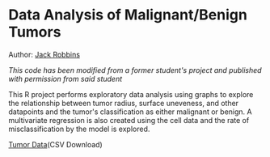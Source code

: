 # Data Analysis of Malignant/Benign Tumors

Author: [Jack Robbins](https://github.com/jackr276)

_This code has been modified from a former student's project and published with permission from said student_

This R project performs exploratory data analysis using graphs to explore the relationship between tumor radius, surface uneveness, 
and other datapoints and the tumor's classification as either malignant or benign. A multivariate regression is also created using the 
cell data and the rate of misclassification by the model is explored. 

[Tumor Data](https://www.dropbox.com/s/0rbzonyrzramdgl/cells.csv?dl=1)(CSV Download)


